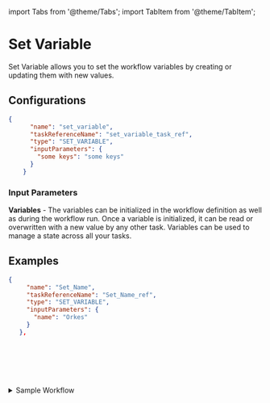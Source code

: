 import Tabs from '@theme/Tabs';
import TabItem from '@theme/TabItem';

# Set Variable

Set Variable allows you to set the workflow variables by creating or updating them with new values.

## Configurations

```json
{
      "name": "set_variable",
      "taskReferenceName": "set_variable_task_ref",
      "type": "SET_VARIABLE",
      "inputParameters": {
        "some keys": "some keys"
      }
    }
```

### Input Parameters

**Variables** - The variables can be initialized in the workflow definition as well as during the workflow run. Once a variable is initialized, it can be read or overwritten with a new value by any other task. Variables can be used to manage a state across all your tasks.

## Examples​

<Tabs>
<TabItem value="JSON" label="JSON">

```json
{
     "name": "Set_Name",
     "taskReferenceName": "Set_Name_ref",
     "type": "SET_VARIABLE",
     "inputParameters": {
       "name": "Orkes"
     }
   },
```

</TabItem>
<TabItem value="Java" label="Java">

```java

```

</TabItem>
<TabItem value="Golang" label="Golang">

```go

```
</TabItem>
<TabItem value="Python" label="Python">

```python

```

</TabItem>
<TabItem value="CSharp" label="CSharp">

```csharp

```
</TabItem>
<TabItem value="Javascript" label="Javascript">

```javascript

```
</TabItem>

<TabItem value="clojure" label="Clojure">

```clojure

```

</TabItem>
</Tabs>

<details><summary>Sample Workflow</summary>
<p>
Suppose in a workflow, we have to store a value in a variable and then, later in the workflow, reuse the value stored in the variable just as we do in programming; in such scenarios, the <i><b>Set Variable</b></i> task can be used<br/>

<br/>Following is the workflow definition with the SET_VARIABLE task.

```json
{
  "name": "Set_Variable_Workflow",
  "description": "Set a value to a variable and then reuse it later in the workflow",
  "tasks": [
    {
      "name": "Set_Name",
      "taskReferenceName": "Set_Name",
      "type": "SET_VARIABLE",
      "inputParameters": {
        "name": "Orkes"
      }
    },
    {
      "name": "Read_Name",
      "taskReferenceName": "Read_Name",
      "inputParameters": {
        "var_name" : "${workflow.variables.name}"
      },
      "type": "SIMPLE"
    }
  ],
}
```

The above example shows that the task **Set_Nam**e is a Set Variable Task, and the variable name is set to **Orkes**. Later in the workflow, it is referenced by **${workflow.variables.name}** in another task.
</p>
</details>